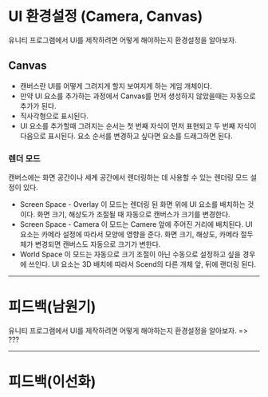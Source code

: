 
# UI 환경설정 (Camera, Canvas)

유니티 프로그램에서 UI를 제작하려면 어떻게 해야하는지 환경설정을 알아보자.

## Canvas
* 캔버스란 UI를 어떻게 그려지게 할지 보여지게 하는 게임 개체이다.
* 만약 UI 요소를 추가하는 과정에서 Canvas를 먼저 생성하지 않았을때는 자동으로 추가가 된다.
* 직사각형으로 표시된다.
* UI 요소를 추가할때 그려지는 순서는 첫 번째 자식이 먼저 표현되고 두 번째 자식이 다음으로 표시된다. 요소 순서를 변경하고 싶다면 요소를 드래그하면 된다.

### 렌더 모드
캔버스에는 화면 공간이나 세계 공간에서 렌더링하는 데 사용할 수 있는 렌더링 모드 설정이 있다.

* Screen Space - Overlay 이 모드는 렌더링 된 화면 위에 UI 요소를 배치하는 것이다. 화면 크기, 해상도가 조절될 때 자동으로 캔버스가 크기를 변경한다.
* Screen Space - Camera 이 모드는 Camere 앞에 주어진 거리에 배치된다. UI 요소는 카메라 설정에 따라서 모양에 영향을 준다. 화면 크기, 해상도, 카메라 절두체가 변경되면 캔버스도 자동으로 크기가 변한다.
* World Space 이 모드는 자동으로 크기 조절이 아닌 수동으로 설정하고 싶을 경우에 쓰인다. UI 요소는 3D 배치에 따라서 Scend의 다른 개체 앞, 뒤에 랜더링 된다. 

-----------

# 피드백(남원기)

유니티 프로그램에서 UI를 제작하려면 어떻게 해야하는지 환경설정을 알아보자. => ???


----------

# 피드백(이선화)

